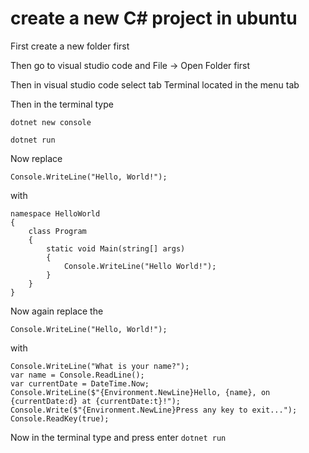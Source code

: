 # create a new C# project in ubuntu
First create a new folder first

Then go to visual studio code and File -> Open Folder first

Then in visual studio code select tab Terminal located in the menu tab

Then in the terminal type

`dotnet new console`


`dotnet run`

Now replace 

`Console.WriteLine("Hello, World!");`

with

```
namespace HelloWorld
{
    class Program
    {
        static void Main(string[] args)
        {
            Console.WriteLine("Hello World!");
        }
    }
} 
```
Now again replace the

`Console.WriteLine("Hello, World!");`

with

```
Console.WriteLine("What is your name?");
var name = Console.ReadLine();
var currentDate = DateTime.Now;
Console.WriteLine($"{Environment.NewLine}Hello, {name}, on {currentDate:d} at {currentDate:t}!");
Console.Write($"{Environment.NewLine}Press any key to exit...");
Console.ReadKey(true);
```

Now in the terminal type and press enter
`dotnet run`


